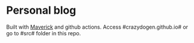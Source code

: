 
# Personal blog
Built with [Maverick](https://github.com/AlanDecode/Maverick) and github actions.
Access #crazydogen.github.io# or go to #src# folder in this repo.
